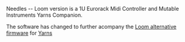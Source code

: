 Needles -- Loom version
is a 1U Eurorack Midi Controller and Mutable Instruments Yarns Companion.

The software has changed to further acompany the [Loom alternative firmware](https://github.com/rcrogers/yarns-loom/tree/v2.5.0) for [Yarns](https://mutable-instruments.net/modules/yarns/)

